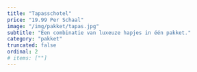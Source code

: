 ```yaml
---
title: "Tapasschotel"
price: "19.99 Per Schaal"
image: "/img/pakket/tapas.jpg"
subtitle: "Een combinatie van luxeuze hapjes in één pakket."
category: "pakket"
truncated: false
ordinal: 2
# items: [""]
---
```

